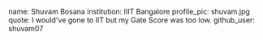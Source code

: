 name: Shuvam Bosana
institution: IIIT Bangalore
profile_pic: shuvam.jpg
quote: I would've gone to IIT but my Gate Score was too low. 
github_user: shuvam07

